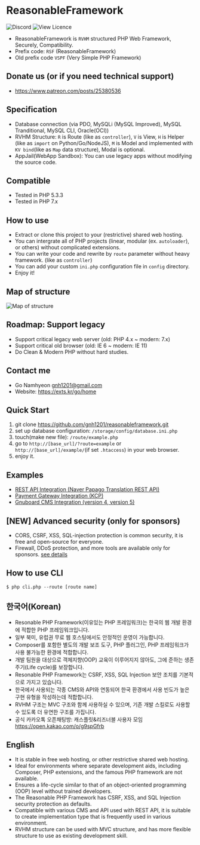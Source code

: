 # ReasonableFramework
![Discord](https://img.shields.io/discord/359930650330923008.svg)
![View Licence](https://img.shields.io/github/license/gnh1201/reasonableframework.svg)

- ReasonableFramework is `RVHM` structured PHP Web Framework, Securely, Compatibility.
- Prefix code: `RSF` (ReasonableFramework)
- Old prefix code `VSPF` (Very Simple PHP Framework)

## Donate us (or if you need technical support)
- https://www.patreon.com/posts/25380536
 
## Specification
- Database connection (via PDO, MySQLi (MySQL Improved), MySQL Tranditional, MySQL CLI, Oracle(OCI))
- RVHM Structure: `R` is Route (like as `controller`), `V` is View, `H` is Helper (like as `import` on Python/Go/NodeJS), `M` is Model and implemented with `KV bind`(like as `Map` data structure), Modal is optional.
- AppJail(WebApp Sandbox): You can use legacy apps without modifying the source code.

## Compatible
- Tested in PHP 5.3.3
- Tested in PHP 7.x

## How to use
- Extract or clone this project to your (restrictive) shared web hosting.
- You can intergrate all of PHP projects (linear, modular (ex. `autoloader`), or others) without complicated extensions.
- You can write your code and rewrite by `route` parameter without heavy framework. (like as `controller`)
- You can add your custom `ini.php` configuration file in `config` directory.
- Enjoy it!

## Map of structure
![Map of structure](https://github.com/gnh1201/reasonableframework/raw/master/assets/img/reasonableframework.jpg)

## Roadmap: Support legacy
- Support critical legacy web server (old: PHP 4.x ~ modern: 7.x)
- Support critical old browser (old: IE 6 ~ modern: IE 11)
- Do Clean & Modern PHP without hard studies.

## Contact me
- Go Namhyeon <gnh1201@gmail.com>
- Website: https://exts.kr/go/home

## Quick Start
1. git clone https://github.com/gnh1201/reasonableframework.git
2. set up database configuration: `/storage/config/database.ini.php`
3. touch(make new file): `/route/example.php`
4. go to `http://[base_url]/?route=example` or `http://[base_url]/example/`(if set `.htaccess`) in your web browser.
5. enjoy it.

## Examples
- [REST API Integration (Naver Papago Translation REST API)](https://gist.github.com/gnh1201/081484e6f5e10bd3be819093ba5f49c8)
- [Payment Gateway Integration (KCP)](https://github.com/gnh1201/reasonableframework/blob/master/route/orderpay.pgkcp.php)
- [Gnuboard CMS Integration (version 4, version 5)](https://github.com/gnh1201/reasonableframework/blob/master/route/api.gnuboard.php)

## [NEW] Advanced security (only for sponsors)
- CORS, CSRF, XSS, SQL-injection protection is common security, it is free and open-source for everyone.
- Firewall, DDoS protection, and more tools are available only for sponsors. [see details](https://github.com/gnh1201/reasonableframework/blob/master/SECURITY.md)

## How to use CLI
```
$ php cli.php --route [route name]
```

## 한국어(Korean)
- Resonable PHP Framework(이유있는 PHP 프레임워크)는 한국의 웹 개발 환경에 적합한 PHP 프레임워크입니다.
- 일부 북미, 유럽권 무료 웹 호스팅에서도 안정적인 운영이 가능합니다.
- Composer를 포함한 별도의 개발 보조 도구, PHP 플러그인, PHP 프레임워크가 사용 불가능한 환경에 적합합니다.
- 개발 팀원을 대상으로 객체지향(OOP) 교육이 이루어지지 않아도, 그에 준하는 생존주기(Life cycle)를 보장합니다.
- Resonable PHP Framework는 CSRF, XSS, SQL Injection 보안 조치를 기본적으로 가지고 있습니다.
- 한국에서 사용되는 각종 CMS와 API와 연동되어 한국 환경에서 사용 빈도가 높은 구현 유형을 작성하는데 적합합니다.
- RVHM 구조는 MVC 구조와 함께 사용하실 수 있으며, 기존 개발 스킬로도 사용할 수 있도록 더 유연한 구조를 가집니다.
- 공식 카카오톡 오픈채팅방: 캐스플릿&리즈너블 사용자 모임 https://open.kakao.com/o/g9spGfrb

## English
- It is stable in free web hosting, or other restrictive shared web hosting.
- Ideal for environments where separate development aids, including Composer, PHP extensions, and the famous PHP framework are not available.
- Ensures a life-cycle similar to that of an object-oriented programming (OOP) level without trained developers.
- The Reasonable PHP Framework has CSRF, XSS, and SQL Injection security protection as defaults.
- Compatible with various CMS and API used with REST API, it is suitable to create implementation type that is frequently used in various environment.
- RVHM structure can be used with MVC structure, and has more flexible structure to use as existing development skill.
